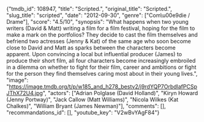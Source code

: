 {"tmdb_id": 108947, "title": "Scripted.", "original_title": "Scripted.", "slug_title": "scripted", "date": "2012-09-30", "genre": ["Com\u00e9die / Drame"], "score": "4.5/10", "synopsis": "What happens when two young writers (David &amp; Matt) writing a film for a film festival, hoping for the film to make a mark on the portfolios? They decide to cast the film themselves and befriend two actresses (Jenny &amp; Kat) of the same age who soon become close to David and Matt as sparks between the characters become apparent. Upon convincing a local but influential producer (James) to produce their short film, all four characters become increasingly embroiled in a dilemma on whether to fight for their film, career and ambitions or fight for the person they find themselves caring most about in their young lives.", "image": "https://image.tmdb.org/t/p/w185_and_h278_bestv2/j9rdYQP7OrbdlafPCSpJThX72U4.jpg", "actors": ["Adrian Polglase (David Holland)", "Kiryn Howard (Jenny Portway)", "Jack Callow (Matt Williams)", "Nicola Wilkes (Kat Chalkes)", "William Bryant (James Newman)"], "comments": [], "recommandations_id": [], "youtube_key": "V2wBvYAgF84"}